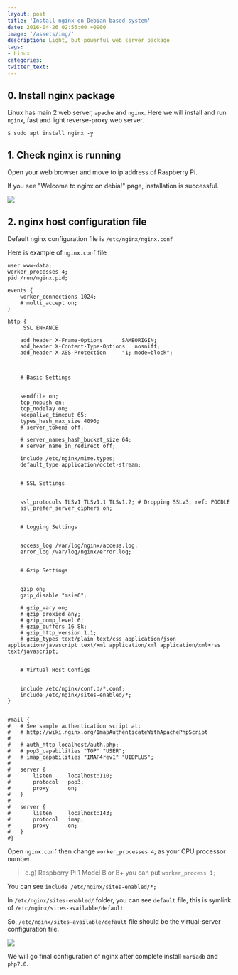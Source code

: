 ```yaml
---
layout: post
title: 'Install nginx on Debian based system'
date: 2016-04-26 02:56:00 +0900
image: '/assets/img/'
description: Light, but powerful web server package
tags:
- Linux
categories:
twitter_text:
---
```


## 0. Install nginx package 


Linux has main 2 web server, `apache` and `nginx`.
Here we will install and run `nginx`, fast and light reverse-proxy web server.

```
$ sudo apt install nginx -y
```

## 1. Check nginx is running 

Open your web browser and move to ip address of Raspberry Pi.

If you see "Welcome to nginx on debia!" page, installation is successful.

<a href="http://minibrary.com/blogimg/img20160417-003.png" data-lightbox="59"><img src="http://minibrary.com/blogimg/img20160417-003.png"></a>

## 2. nginx host configuration file 

Default nginx configuration file is `/etc/nginx/nginx.conf`

Here is example of `nginx.conf` file

```
user www-data;
worker_processes 4;
pid /run/nginx.pid;

events {
	worker_connections 1024;
	# multi_accept on;
}

http {
	 SSL ENHANCE

	add_header X-Frame-Options		SAMEORIGIN;
	add_header X-Content-Type-Options	nosniff;
	add_header X-XSS-Protection		"1; mode=block";


	
	# Basic Settings
	

	sendfile on;
	tcp_nopush on;
	tcp_nodelay on;
	keepalive_timeout 65;
	types_hash_max_size 4096;
	# server_tokens off;

	# server_names_hash_bucket_size 64;
	# server_name_in_redirect off;

	include /etc/nginx/mime.types;
	default_type application/octet-stream;

	
	# SSL Settings
	

	ssl_protocols TLSv1 TLSv1.1 TLSv1.2; # Dropping SSLv3, ref: POODLE
	ssl_prefer_server_ciphers on;

	
	# Logging Settings
	

	access_log /var/log/nginx/access.log;
	error_log /var/log/nginx/error.log;

	
	# Gzip Settings
	

	gzip on;
	gzip_disable "msie6";

	# gzip_vary on;
	# gzip_proxied any;
	# gzip_comp_level 6;
	# gzip_buffers 16 8k;
	# gzip_http_version 1.1;
	# gzip_types text/plain text/css application/json application/javascript text/xml application/xml application/xml+rss text/javascript;

	
	# Virtual Host Configs
	

	include /etc/nginx/conf.d/*.conf;
	include /etc/nginx/sites-enabled/*;
}


#mail {
#	# See sample authentication script at:
#	# http://wiki.nginx.org/ImapAuthenticateWithApachePhpScript
# 
#	# auth_http localhost/auth.php;
#	# pop3_capabilities "TOP" "USER";
#	# imap_capabilities "IMAP4rev1" "UIDPLUS";
# 
#	server {
#		listen     localhost:110;
#		protocol   pop3;
#		proxy      on;
#	}
# 
#	server {
#		listen     localhost:143;
#		protocol   imap;
#		proxy      on;
#	}
#}
```

Open `nginx.conf` then change `worker_processes 4`; as your CPU processor number.

> e.g) Raspberry Pi 1 Model B or B+ you can put `worker_process 1;` 

You can see `include /etc/nginx/sites-enabled/*;` 

In `/etc/nginx/sites-enabled/` folder, you can see `default` file, this is symlink of `/etc/nginx/sites-available/default`

So, `/etc/nginx/sites-available/default` file should be the virtual-server configuration file.

<a href="http://minibrary.com/blogimg/img20160417-002.png" data-lightbox="59"><img src="http://minibrary.com/blogimg/img20160417-002.png"></a>

We will go final configuration of nginx after complete install `mariadb` and `php7.0`.
